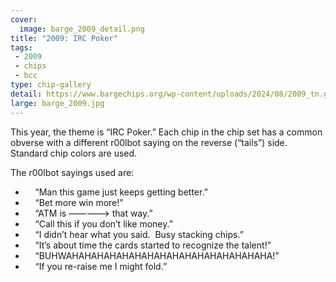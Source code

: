 ```yaml
---
cover:
  image: barge_2009_detail.png
title: "2009: IRC Poker"
tags:
 - 2009
 - chips
 - bcc
type: chip-gallery
detail: https://www.bargechips.org/wp-content/uploads/2024/08/2009_tn.gif
large: barge_2009.jpg
---
```


This year, the theme is &#8220;IRC Poker.&#8221; Each chip in the chip set has a common obverse with a different r00lbot saying on the reverse (&#8220;tails&#8221;) side. Standard chip colors are used.

The r00lbot sayings used are:

* &nbsp;&nbsp;&nbsp; &#8220;Man this game just keeps getting better.&#8221;
* &nbsp;&nbsp;&nbsp; &#8220;Bet more win more!&#8221;
* &nbsp;&nbsp;&nbsp; &#8220;ATM is &#8212;&#8212;&#8212;&#8212;&#8211;&gt; that way.&#8221;
* &nbsp;&nbsp;&nbsp; &#8220;Call this if you don&#8217;t like money.&#8221;
* &nbsp;&nbsp;&nbsp; &#8220;I didn&#8217;t hear what you said.&nbsp; Busy stacking chips.&#8221;
* &nbsp;&nbsp;&nbsp; &#8220;It&#8217;s about time the cards started to recognize the talent!&#8221;
* &nbsp;&nbsp;&nbsp; &#8220;BUHWAHAHAHAHAHAHAHAHAHAHAHAHAHAHAHAHA!&#8221;
* &nbsp;&nbsp;&nbsp; &#8220;If you re-raise me I might fold.&#8221;
